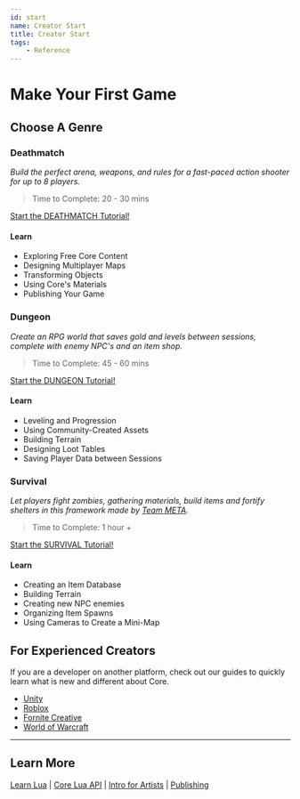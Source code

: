 ```yaml
---
id: start
name: Creator Start
title: Creator Start
tags:
    - Reference
---
```

# Make Your First Game

## Choose A Genre

<!--
| [Deathmatch](my_first_multiplayer_game.md) | [Dungeon](../tutorials/first_game_rpg.md) | [Survival](../tutorials/survival_tutorial.md) |
| --- | --- | --- |
| *Build the perfect arena, weapons, and rules for a fast-paced action shooter for up to 8 players.* | *Create an RPG world that saves gold and levels between sessions, complete with enemy NPC's and an item shop.* | *Let players fight zombies, gathering materials, build items and fortify shelters in this framework made by [Team META](https://core-team-meta.github.io/).* |
| [![Deathmatch](../img/Start/Start_Deathmatch.png){style="width:300px;"}](my_first_multiplayer_game.md) | [![Dungeon](../img/Start/Start_Dungeon.png){style="width:300px;"}](../tutorials/first_game_rpg.md) | [![Survival](../img/Start/Start_Survival.png){style="width:300px;"}](../tutorials/survival_tutorial.md) |
|| **Time to Complete**  ||
| 20 - 30 mins | 45 mins - 1 hour | 1 hour+ |
|| **Learn** ||
| Exploring Core Content | Leveling and Progression | Creating Templates |
| Designing Multiplayer Maps | Core Materials | Building Terrain |
| Transforming Objects | Community Content | Using Data Folders |
| Core Materials | Designing a Loot Table | Placing Item Spawns |
| Publishing | Building Terrain | Creating NPC Enemies |{style="border:0px solid transparent;"} -->

### Deathmatch

 *Build the perfect arena, weapons, and rules for a fast-paced action shooter for up to 8 players.*

> Time to Complete: 20 - 30 mins

[Start the DEATHMATCH Tutorial!](my_first_multiplayer_game.md)

#### Learn

- Exploring Free Core Content
- Designing Multiplayer Maps
- Transforming Objects
- Using Core's Materials
- Publishing Your Game

### Dungeon

*Create an RPG world that saves gold and levels between sessions, complete with enemy NPC's and an item shop.*

> Time to Complete: 45 - 60 mins

[Start the DUNGEON Tutorial!](first_game_rpg.md)

#### Learn

- Leveling and Progression
- Using Community-Created Assets
- Building Terrain
- Designing Loot Tables
- Saving Player Data between Sessions

### Survival

*Let players fight zombies, gathering materials, build items and fortify shelters in this framework made by [Team META](https://core-team-meta.github.io/).*

> Time to Complete: 1 hour +

[Start the SURVIVAL Tutorial!](../tutorials/survival_tutorial.md)

#### Learn

- Creating an Item Database
- Building Terrain
- Creating new NPC enemies
- Organizing Item Spawns
- Using Cameras to Create a Mini-Map

## For Experienced Creators

If you are a developer on another platform, check out our guides to quickly learn what is new and different about Core.

- [Unity](../other_platforms/unity.md)
- [Roblox](../other_platforms/roblox.md)
- [Fornite Creative](../other_platforms/fortnite.md)
- [World of Warcraft](../other_platforms/world_of_warcraft.md)

---

## Learn More

[Learn Lua](../tutorials/lua_basics_helloworld.md) | [Core Lua API](https://docs.coregames.com/api/) | [Intro for Artists](../tutorials/art_reference.md) | [Publishing](publishing.md)

<!-- TODO: Unreal, Minecraft Mods -->
